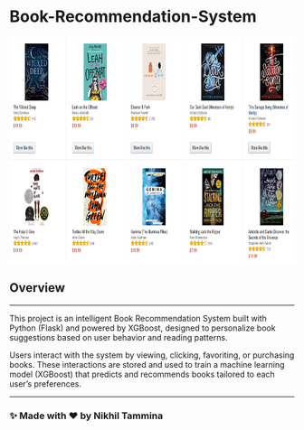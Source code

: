 # **Book-Recommendation-System**

<img src="Images\book3.png" alt="books" width="750" height="400">

## Overview
****
This project is an intelligent Book Recommendation System built with Python (Flask) and powered by XGBoost, designed to personalize book suggestions based on user behavior and reading patterns.

Users interact with the system by viewing, clicking, favoriting, or purchasing books. These interactions are stored and used to train a machine learning model (XGBoost) that predicts and recommends books tailored to each user’s preferences.

---

### ✨ Made with ❤️ by Nikhil Tammina
